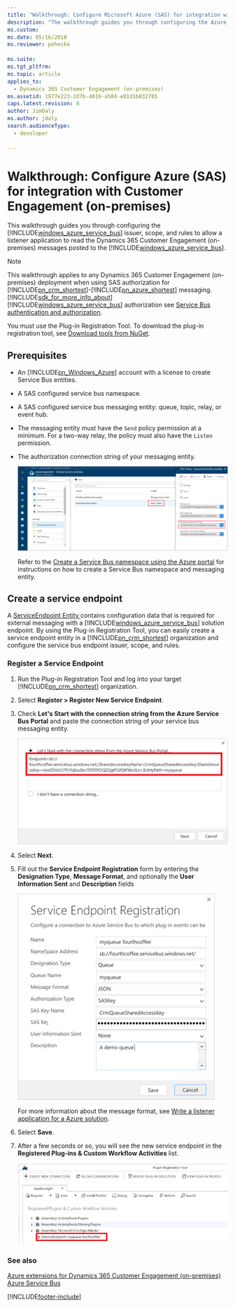 ```yaml
---
title: "Walkthrough: Configure Microsoft Azure (SAS) for integration with Dynamics 365 Customer Engagement (on-premises)| MicrosoftDocs"
description: "The walkthrough guides you through configuring the Azure Service Bus issuer, scope, and rules to allow a listener application to read the Dynamics 365 Customer Engagement messages posted to the Azure Service Bus. "
ms.custom: 
ms.date: 05/16/2018
ms.reviewer: pehecke

ms.suite: 
ms.tgt_pltfrm: 
ms.topic: article
applies_to: 
  - Dynamics 365 Customer Engagement (on-premises)
ms.assetid: 1977e223-2d7b-4019-a584-e81d1b832785
caps.latest.revision: 8
author: JimDaly
ms.author: jdaly
search.audienceType: 
  - developer

---
```

# Walkthrough: Configure Azure (SAS) for integration with Customer Engagement (on-premises)

This walkthrough guides you through configuring the [!INCLUDE[windows_azure_service_bus](../includes/windows-azure-service-bus.md)] issuer, scope, and rules to allow a listener application to read the Dynamics 365 Customer Engagement (on-premises) messages posted to the [!INCLUDE[windows_azure_service_bus](../includes/windows-azure-service-bus.md)].  
  
> [!NOTE]
>  This walkthrough applies to any Dynamics 365 Customer Engagement (on-premises) deployment when using SAS authorization for [!INCLUDE[pn_crm_shortest](../includes/pn-crm-shortest.md)]-[!INCLUDE[pn_azure_shortest](../includes/pn-azure-shortest.md)] messaging. [!INCLUDE[sdk_for_more_info_about](../includes/sdk-for-more-info-about.md)][!INCLUDE[windows_azure_service_bus](../includes/windows-azure-service-bus.md)] authorization see [Service Bus authentication and authorization](/azure/service-bus-messaging/service-bus-authentication-and-authorization).  
> 
> You must use the Plug-in Registration Tool. To download the plug-in registration tool, see [Download tools from NuGet](download-tools-NuGet.md).
  
## Prerequisites  
  
- An [!INCLUDE[pn_Windows_Azure](../includes/pn-windows-azure.md)] account with a license to create Service Bus entities.  
  
- A SAS configured service bus namespace.  
  
- A SAS configured service bus messaging entity: queue, topic, relay, or event hub.  
  
- The messaging entity must have the `Send` policy permission at a minimum. For a two-way relay, the policy must also have the `Listen` permission.  
- The authorization connection string of your messaging entity. 
  
  ![Define the Azure policy permissions.](media/policy-permissions.png "Define the Azure policy permissions")  
  
  Refer to the [Create a Service Bus namespace using the Azure portal](/azure/service-bus-messaging/service-bus-create-namespace-portal) for instructions on how to create a Service Bus namespace and messaging entity.  
  
## Create a service endpoint  
 A [ServiceEndpoint Entity ](entities/serviceendpoint.md) contains configuration data that is required for external messaging with a [!INCLUDE[windows_azure_service_bus](../includes/windows-azure-service-bus.md)] solution endpoint. By using the Plug-in Registration Tool, you can easily create a service endpoint entity in a [!INCLUDE[pn_crm_shortest](../includes/pn-crm-shortest.md)] organization and configure  the service bus endpoint issuer, scope, and rules.  
  
### Register a Service Endpoint  
  
1. Run the Plug-in Registration Tool and log into your target [!INCLUDE[pn_crm_shortest](../includes/pn-crm-shortest.md)] organization.  
  
2. Select **Register > Register New Service Endpoint**.  
  
3. Check **Let's Start with the connection string from the Azure Service Bus Portal** and paste the connection string of your service bus messaging entity.  
  
   ![Provide authorization connection string.](media/sas-connection-string.PNG "Provide authorization connection string")  
  
4. Select **Next**.  
  
5. Fill out the **Service Endpoint Registration** form by entering the **Designation Type**, **Message Format**, and optionally the **User Information Sent** and **Description** fields  
  
   ![Service endpoint registration.](media/service-endpoint-registration.PNG "Service endpoint registration")  
  
   For more information about the message format, see [Write a listener application for a Azure solution](write-listener-application-azure-solution.md).  
  
6. Select **Save**.  
  
7. After a few seconds or so, you will see the new service endpoint in the **Registered Plug-ins & Custom Workflow Activities** list.  
  
   ![New service endpoint.](media/new-service-endpoint.PNG "New service endpoint")  
  
### See also  
 [Azure extensions for Dynamics 365 Customer Engagement (on-premises)](azure-extensions.md)   
 [Azure Service Bus](/azure/service-bus-messaging/service-bus-fundamentals-hybrid-solutions)


[!INCLUDE[footer-include](../../../includes/footer-banner.md)]